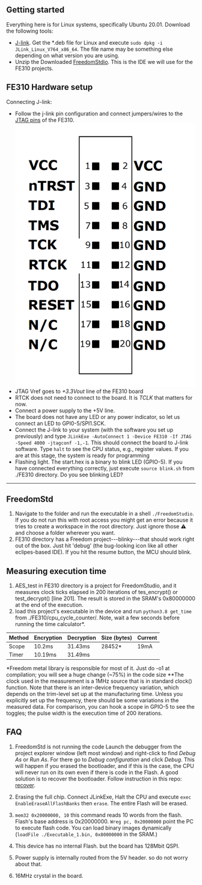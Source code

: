 ## Getting started
Everything here is for Linux systems, specifically Ubuntu 20.01. Download the following tools: 
- [J-link](https://www.segger.com/downloads/jlink/). Get the *.deb file for Linux and execute ```sudo dpkg -i JLink_Linux_V764_x86_64```. The file name may be something else depending on what version you are using. 
- Unzip the Downloaded [FreedomStdio](https://www.sifive.com/software). This is the IDE we will use for the FE310 projects. 


FE310 Hardware setup
--------------------------------
Connecting J-link:
- Follow the j-link pin configuration and connect jumpers/wires to the [JTAG pins](https://github.com/mwelling/lofive/wiki#installing-lofive-enabled-freedom-e-sdk) of the FE310. 
![JLINK pins](J-Link_JTAG_Isolator_Pinout.png)
- JTAG Vref goes to  *+3.3Vout* line of the FE310 board
- RTCK does not need to connect to the board. It is *TCLK* that matters for now.
- Connect a power supply to the +5V line.
- The board does not have any LED or any power indicator, so let us connect an LED to GPI0-5/SPI1.SCK. 
- Connect the J-link to your system (with the software you set up previously) and type ```JLinkExe -AutoConnect 1 -Device FE310 -If JTAG -Speed 4000 -jtagconf -1,-1```. This should connect the board to J-link software. Type ```halt```  to see the CPU status, e.g., register values. If you are at this stage, the system is ready for programming
- Flashing light. The start.hex is a binary to blink LED (GPIO-5). If you have connected everything correctly, just execute ```source blink.sh``` from ./FE310 directory. Do you see blinking LED?
-----------------------------------------

FreedomStd
---------------------
1. Navigate to the folder and run the executable in a shell ```./FreedomStudio```.  If you do not run this with root access you might get an error because it tries to create a workspace in the root directory. Just ignore those :warning: and choose a folder wherever you want.
2. FE310 directory has a Freedom project---blinky---that should work right out of the box. Just hit  'debug' (the bug-looking icon like all other eclipes-based IDE). If you hit the resume button, the MCU should blink. 
 


Measuring execution time
------------------------

1. AES_test in FE310 directory is a project for FreedomStudio, and it measures clock ticks elapsed in 200 iterations of tes_encrypt() or test_decrypt() [line 201]. The result is stored in the SRAM's 0x80000000 at the end of the execution.
2. load this project's executable in the device and run ```python3.8 get_time``` from ./FE310/cpu_cycle_counter/. Note, wait a few seconds before running the time calculator*. 

| Method | Encryption | Decryption | Size (bytes) | Current |
|--------|------------|------------|--------------|---------|
| Scope  | 10.2ms     | 31.43ms    |         28452* | 19mA   |
| Timer  | 10.19ms     | 31.49ms    |              |         |

*Freedom metal library is responsible for most of it. Just do -o1 at compilation; you will see a huge change (~75%) in the code size
**The clock used in the measurement is a 1MHz source that is in standard clock() function. Note that there is an inter-device frequency variation, which depends on the trim-level set up at the manufacturing time. Unless you explicitly set up the frequency, there should be some variations in the measured data. 
For comparison, you can hook a scope in GPIO-5 to see the toggles; the pulse width is the execution time of 200 iterations.

FAQ
-------------------
1. FreedomStd is not running the code
Launch the debugger from the project explorer window (left most window) and right-click to find *Debug As* or *Run As*. For there go to *Debug configuration*  and click *Debug*. This will happen if you erased the bootloader, and if this is the case, the CPU will never run on its own even if there is code in the Flash. A good solution is to recover the bootloader. Follow instruction in this repo: [recover](https://github.com/riscv-rust/hifive1-recover).

2. Erasing the full chip. Connect JLinkExe, Halt the CPU and execute ```exec EnableEraseAllFlashBanks``` then ```erase```. The entire Flash will be erased.
3. ```mem32 0x20000000, 10``` this command reads 10 words from the flash. Flash's base address is 0x20000000. ```Wreg pc, 0x20000000``` point the PC to execute flash code. You can load binary images dynamically (```loadFile ./Executable_1.bin, 0x80000000``` in the SRAM.) 
4. This device has no internal Flash. but the board has 128Mbit QSPI.
5.  Power supply is internally routed from the 5V header. so do not worry about that.
6. 16MHz crystal in the board.
